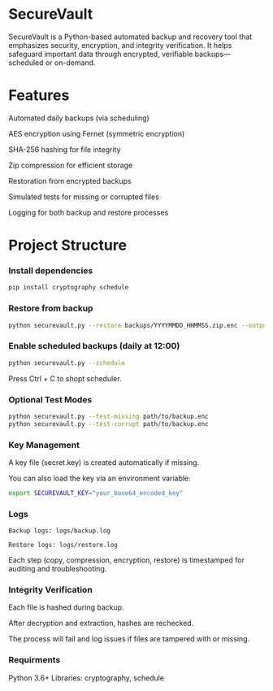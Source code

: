 # SecureVault

SecureVault is a Python-based automated backup and recovery tool that emphasizes security, encryption, and integrity verification. It helps safeguard important data through encrypted, verifiable backups—scheduled or on-demand.

# Features

Automated daily backups (via scheduling)

AES encryption using Fernet (symmetric encryption)

SHA-256 hashing for file integrity

Zip compression for efficient storage

Restoration from encrypted backups

Simulated tests for missing or corrupted files

Logging for both backup and restore processes

# Project Structure 

### Install dependencies
```bash
pip install cryptography schedule
```

### Restore from backup
``` bash
python securevault.py --restore backups/YYYYMMDD_HHMMSS.zip.enc --output restored_data
```

### Enable scheduled backups (daily at 12:00)
```bash
python securevault.py --schedule
```
Press Ctrl + C to shopt scheduler. 

### Optional Test Modes
```bash
python securevault.py --test-missing path/to/backup.enc
python securevault.py --test-corrupt path/to/backup.enc
```

### Key Management
A key file (secret.key) is created automatically if missing.

You can also load the key via an environment variable:
```bash
export SECUREVAULT_KEY="your_base64_encoded_key"
```
### Logs
    Backup logs: logs/backup.log

    Restore logs: logs/restore.log

Each step (copy, compression, encryption, restore) is timestamped for auditing and troubleshooting.

### Integrity Verification 
Each file is hashed during backup.

After decryption and extraction, hashes are rechecked.

The process will fail and log issues if files are tampered with or missing.

### Requirments
Python 3.6+
Libraries: cryptography, schedule
